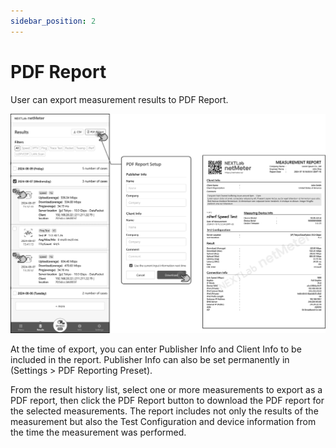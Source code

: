 ```yaml
---
sidebar_position: 2
---
```


# PDF Report

User can export measurement results to PDF Report.

![PDF Report](../img/PDFReport.png)

At the time of export, you can enter Publisher Info and Client Info to be included in the report. 
Publisher Info can also be set permanently in (Settings > PDF Reporting Preset).

From the result history list, select one or more measurements to export as a PDF report, 
then click the PDF Report button to download the PDF report for the selected measurements.
The report includes not only the results of the measurement 
but also the Test Configuration and device information from the time the measurement was performed.